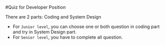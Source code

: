 #Quiz for Developer Position

There are 2 parts: Coding and System Design

- For `Junior level`, you can choose one or both question in coding part and try in System Design part.
- For `Senior level`, you have to complete all question.
